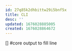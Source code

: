 ```yaml
---
id: 27q85k2dhbittw29i5bnf5x
title: CLI
desc: ''
updated: 1676028885005
created: 1676028864672
---
```

[] #core output to fill line
